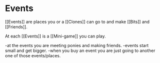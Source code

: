 # Events

[[Events]] are places you or a [[Clones]] can go to and make [[Bits]] and [[Friends]].

At each [[Events]] is a [[Mini-game]] you can play.


-at the events you are meeting ponies and making friends.
-events start small and get bigger.
-when you buy an event you are just going to another one of those events/places.

